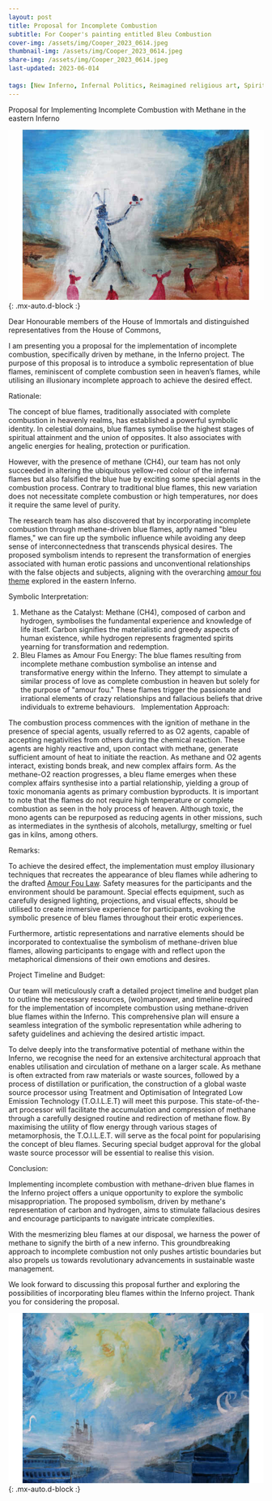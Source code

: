 ```yaml
---
layout: post
title: Proposal for Incomplete Combustion
subtitle: For Cooper's painting entitled Bleu Combustion
cover-img: /assets/img/Cooper_2023_0614.jpeg
thumbnail-img: /assets/img/Cooper_2023_0614.jpeg
share-img: /assets/img/Cooper_2023_0614.jpeg
last-updated: 2023-06-014

tags: [New Inferno, Infernal Politics, Reimagined religious art, Spiritual Impressionism, Cooper]
---
```


Proposal for Implementing Incomplete Combustion with Methane in the eastern Inferno

![](https://github.com/SpectraGallery/blog/blob/master/assets/img/Cooper_2023_0614_2.jpeg?raw=true){: .mx-auto.d-block :}


Dear Honourable members of the House of Immortals and distinguished representatives from the House of Commons,

I am presenting you a proposal for the implementation of incomplete combustion, specifically driven by methane, in the Inferno project. The purpose of this proposal is to introduce a symbolic representation of blue flames, reminiscent of complete combustion seen in heaven’s flames, while utilising an illusionary incomplete approach to achieve the desired effect.

Rationale:

The concept of blue flames, traditionally associated with complete combustion in heavenly realms, has established a powerful symbolic identity. In celestial domains, blue flames symbolise the highest stages of spiritual attainment and the union of opposites. It also associates with angelic energies for healing, protection or purification. 

However, with the presence of methane (CH4), our team has not only succeeded in altering the ubiquitous yellow-red colour of the infernal flames but also falsified the blue hue by exciting some special agents in the combustion process. Contrary to traditional blue flames, this new variation does not necessitate complete combustion or high temperatures, nor does it require the same level of purity.

The research team has also discovered that by incorporating incomplete combustion through methane-driven blue flames, aptly named "bleu flames," we can fire up the symbolic influence while avoiding any deep sense of interconnectedness that transcends physical desires. The proposed symbolism intends to represent the transformation of energies associated with human erotic passions and unconventional relationships with the false objects and subjects, aligning with the overarching [amour fou theme](https://spectragallery.github.io/blog/2023-05-08-parliament/) explored in the eastern Inferno.

Symbolic Interpretation:

1. Methane as the Catalyst: Methane (CH4), composed of carbon and hydrogen, symbolises the fundamental experience and knowledge of life itself. Carbon signifies the materialistic and greedy aspects of human existence, while hydrogen represents fragmented spirits yearning for transformation and redemption. 
2. Bleu Flames as Amour Fou Energy: The blue flames resulting from incomplete methane combustion symbolise an intense and transformative energy within the Inferno. They attempt to simulate a similar process of love as complete combustion in heaven but solely for the purpose of "amour fou." These flames trigger the passionate and irrational elements of crazy relationships and fallacious beliefs that drive individuals to extreme behaviours.  
Implementation Approach:

The combustion process commences with the ignition of methane in the presence of special agents, usually referred to as O2 agents, capable of accepting negativities from others during the chemical reaction. These agents are highly reactive and, upon contact with methane, generate sufficient amount of heat to initiate the reaction. As methane and O2 agents interact, existing bonds break, and new complex affairs form. As the methane-O2 reaction progresses, a bleu flame emerges when these complex affairs synthesise into a partial relationship, yielding a group of toxic monomania agents as primary combustion byproducts. It is important to note that the flames do not require high temperature or complete combustion as seen in the holy process of heaven. Although toxic, the mono agents can be repurposed as reducing agents in other missions, such as intermediates in the synthesis of alcohols, metallurgy, smelting or fuel gas in kilns, among others.

Remarks:

To achieve the desired effect, the implementation must employ illusionary techniques that recreates the appearance of bleu flames while adhering to the drafted [Amour Fou Law](https://spectragallery.github.io/blog/2023-05-08-parliament/). Safety measures for the participants and the environment should be paramount. Special effects equipment, such as carefully designed lighting, projections, and visual effects, should be utilised to create immersive experience for participants, evoking the symbolic presence of bleu flames throughout their erotic experiences.

Furthermore, artistic representations and narrative elements should be incorporated to contextualise the symbolism of methane-driven blue flames, allowing participants to engage with and reflect upon the metaphorical dimensions of their own emotions and desires.

Project Timeline and Budget:

Our team will meticulously craft a detailed project timeline and budget plan to outline the necessary resources, (wo)manpower, and timeline required for the implementation of incomplete combustion using methane-driven blue flames within the Inferno. This comprehensive plan will ensure a seamless integration of the symbolic representation while adhering to safety guidelines and achieving the desired artistic impact.

To delve deeply into the transformative potential of methane within the Inferno, we recognise the need for an extensive architectural approach that enables utilisation and circulation of methane on a larger scale. As methane is often extracted from raw materials or waste sources, followed by a process of distillation or purification, the construction of a global waste source processor using Treatment and Optimisation of Integrated Low Emission Technology (T.O.I.L.E.T) will meet this purpose. This state-of-the-art processor will facilitate the accumulation and compression of methane through a carefully designed routine and redirection of methane flow. By maximising the utility of flow energy through various stages of metamorphosis, the T.O.I.L.E.T. will serve as the focal point for popularising the concept of bleu flames. Securing special budget approval for the global waste source processor will be essential to realise this vision.

Conclusion:

Implementing incomplete combustion with methane-driven blue flames in the Inferno project offers a unique opportunity to explore the symbolic misappropriation. The proposed symbolism, driven by methane's representation of carbon and hydrogen, aims to stimulate fallacious desires and encourage participants to navigate intricate complexities. 

With the mesmerizing bleu flames at our disposal, we harness the power of methane to signify the birth of a new inferno. This groundbreaking approach to incomplete combustion not only pushes artistic boundaries but also propels us towards revolutionary advancements in sustainable waste management.

We look forward to discussing this proposal further and exploring the possibilities of incorporating bleu flames within the Inferno project. Thank you for considering the proposal.


![](https://github.com/SpectraGallery/blog/blob/master/assets/img/Cooper_2023_0614_3.jpeg?raw=true){: .mx-auto.d-block :}